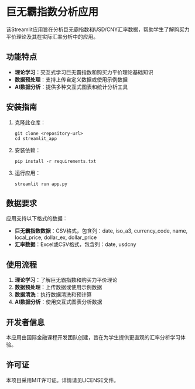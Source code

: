 # 巨无霸指数分析应用

该Streamlit应用旨在分析巨无霸指数和USD/CNY汇率数据，帮助学生了解购买力平价理论及其在实际汇率分析中的应用。

## 功能特点

- **理论学习**：交互式学习巨无霸指数和购买力平价理论基础知识
- **数据预处理**：支持上传自定义数据或使用示例数据
- **AI数据分析**：提供多种交互式图表和统计分析工具

## 安装指南

1. 克隆此仓库：
   ```
   git clone <repository-url>
   cd streamlit_app
   ```

2. 安装依赖：
   ```
   pip install -r requirements.txt
   ```

3. 运行应用：
   ```
   streamlit run app.py
   ```

## 数据要求

应用支持以下格式的数据：

- **巨无霸指数数据**：CSV格式，包含列：date, iso_a3, currency_code, name, local_price, dollar_ex, dollar_price
- **汇率数据**：Excel或CSV格式，包含列：date, usdcny

## 使用流程

1. **理论学习**：了解巨无霸指数和购买力平价理论
2. **数据预处理**：上传数据或使用示例数据
3. **数据清洗**：执行数据清洗和预计算
4. **AI数据分析**：使用交互式图表分析数据

## 开发者信息

本应用由国际金融课程开发团队创建，旨在为学生提供更直观的汇率分析学习体验。

## 许可证

本项目采用MIT许可证。详情请见LICENSE文件。 